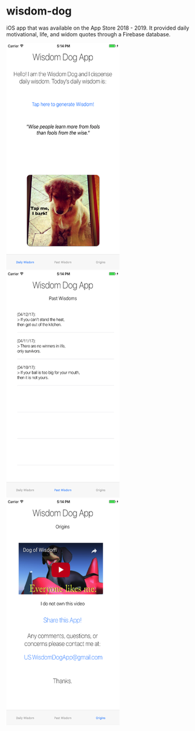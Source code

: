 # wisdom-dog
iOS app that was available on the App Store 2018 - 2019. It provided daily motivational, life, and widom quotes through a Firebase database.


<img src="images/main.png" width="300" height ="600">

<img src="images/data.png" width="300" height ="600">

<img src="images/origins.png" width="300" height ="600">

<!-- ![](images/main.png)

![](images/data.png)

![](images/origins.png) -->